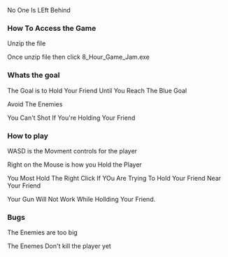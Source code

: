 No One Is LEft Behind

### How To Access the Game

Unzip the file 

Once unzip file then click 8_Hour_Game_Jam.exe

### Whats the goal 

The Goal is to Hold Your Friend Until You Reach The Blue Goal

Avoid The Enemies

You Can't Shot If You're Holding Your Friend


### How to play
WASD is the Movment controls for the player 

Right on the Mouse is how you Hold the Player 

You Most Hold The Right Click If YOu Are Trying To Hold Your Friend Near Your Friend

Your Gun Will Not Work While Hollding Your Friend.
 
 ### Bugs 
 
 The Enemies are too big 
 
 The Enemes Don't kill the player yet
 
 
